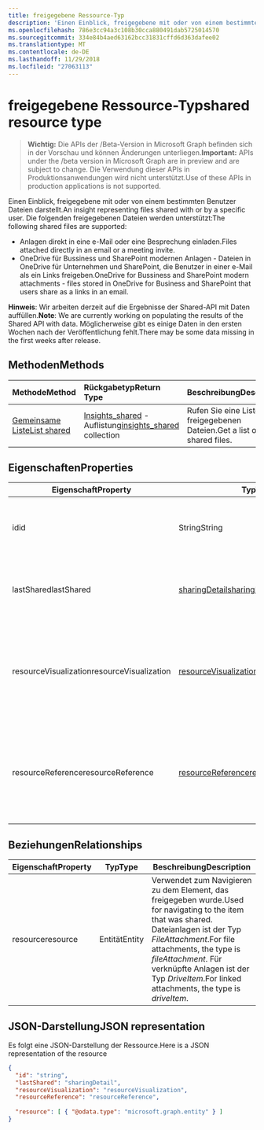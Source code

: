 ```yaml
---
title: freigegebene Ressource-Typ
description: 'Einen Einblick, freigegebene mit oder von einem bestimmten Benutzer Dateien darstellt. Die folgenden freigegebenen Dateien werden unterstützt:'
ms.openlocfilehash: 786e3cc94a3c108b30cca880491dab5725014570
ms.sourcegitcommit: 334e84b4aed63162bcc31831cffd6d363dafee02
ms.translationtype: MT
ms.contentlocale: de-DE
ms.lasthandoff: 11/29/2018
ms.locfileid: "27063113"
---
```

# <a name="shared-resource-type"></a><span data-ttu-id="f8ace-104">freigegebene Ressource-Typ</span><span class="sxs-lookup"><span data-stu-id="f8ace-104">shared resource type</span></span>

> <span data-ttu-id="f8ace-105">**Wichtig:** Die APIs der /Beta-Version in Microsoft Graph befinden sich in der Vorschau und können Änderungen unterliegen.</span><span class="sxs-lookup"><span data-stu-id="f8ace-105">**Important:** APIs under the /beta version in Microsoft Graph are in preview and are subject to change.</span></span> <span data-ttu-id="f8ace-106">Die Verwendung dieser APIs in Produktionsanwendungen wird nicht unterstützt.</span><span class="sxs-lookup"><span data-stu-id="f8ace-106">Use of these APIs in production applications is not supported.</span></span>

<span data-ttu-id="f8ace-107">Einen Einblick, freigegebene mit oder von einem bestimmten Benutzer Dateien darstellt.</span><span class="sxs-lookup"><span data-stu-id="f8ace-107">An insight representing files shared with or by a specific user.</span></span> <span data-ttu-id="f8ace-108">Die folgenden freigegebenen Dateien werden unterstützt:</span><span class="sxs-lookup"><span data-stu-id="f8ace-108">The following shared files are supported:</span></span>

- <span data-ttu-id="f8ace-109">Anlagen direkt in eine e-Mail oder eine Besprechung einladen.</span><span class="sxs-lookup"><span data-stu-id="f8ace-109">Files attached directly in an email or a meeting invite.</span></span>
- <span data-ttu-id="f8ace-110">OneDrive für Bussiness und SharePoint modernen Anlagen - Dateien in OneDrive für Unternehmen und SharePoint, die Benutzer in einer e-Mail als ein Links freigeben.</span><span class="sxs-lookup"><span data-stu-id="f8ace-110">OneDrive for Bussiness and SharePoint modern attachments - files stored in OneDrive for Business and SharePoint that users share as a links in an email.</span></span>

<span data-ttu-id="f8ace-111">**Hinweis**: Wir arbeiten derzeit auf die Ergebnisse der Shared-API mit Daten auffüllen.</span><span class="sxs-lookup"><span data-stu-id="f8ace-111">**Note**: We are currently working on populating the results of the Shared API with data.</span></span> <span data-ttu-id="f8ace-112">Möglicherweise gibt es einige Daten in den ersten Wochen nach der Veröffentlichung fehlt.</span><span class="sxs-lookup"><span data-stu-id="f8ace-112">There may be some data missing in the first weeks after release.</span></span>

## <a name="methods"></a><span data-ttu-id="f8ace-113">Methoden</span><span class="sxs-lookup"><span data-stu-id="f8ace-113">Methods</span></span>

| <span data-ttu-id="f8ace-114">Methode</span><span class="sxs-lookup"><span data-stu-id="f8ace-114">Method</span></span>       | <span data-ttu-id="f8ace-115">Rückgabetyp</span><span class="sxs-lookup"><span data-stu-id="f8ace-115">Return Type</span></span>  |<span data-ttu-id="f8ace-116">Beschreibung</span><span class="sxs-lookup"><span data-stu-id="f8ace-116">Description</span></span>|
|:---------------|:--------|:----------|
|[<span data-ttu-id="f8ace-117">Gemeinsame Liste</span><span class="sxs-lookup"><span data-stu-id="f8ace-117">List shared</span></span>](../api/insights-list-shared.md) |<span data-ttu-id="f8ace-118">[Insights_shared](insights-shared.md) -Auflistung</span><span class="sxs-lookup"><span data-stu-id="f8ace-118">[insights_shared](insights-shared.md) collection</span></span>| <span data-ttu-id="f8ace-119">Rufen Sie eine Liste der freigegebenen Dateien.</span><span class="sxs-lookup"><span data-stu-id="f8ace-119">Get a list of shared files.</span></span>|

## <a name="properties"></a><span data-ttu-id="f8ace-120">Eigenschaften</span><span class="sxs-lookup"><span data-stu-id="f8ace-120">Properties</span></span>

| <span data-ttu-id="f8ace-121">Eigenschaft</span><span class="sxs-lookup"><span data-stu-id="f8ace-121">Property</span></span>              | <span data-ttu-id="f8ace-122">Typ</span><span class="sxs-lookup"><span data-stu-id="f8ace-122">Type</span></span>                      | <span data-ttu-id="f8ace-123">Beschreibung</span><span class="sxs-lookup"><span data-stu-id="f8ace-123">Description</span></span>  |
| -------------         |---------------            | -------------|
| <span data-ttu-id="f8ace-124">id</span><span class="sxs-lookup"><span data-stu-id="f8ace-124">id</span></span>                    | <span data-ttu-id="f8ace-125">String</span><span class="sxs-lookup"><span data-stu-id="f8ace-125">String</span></span>                    | <span data-ttu-id="f8ace-126">Eindeutiger Bezeichner der Beziehung.</span><span class="sxs-lookup"><span data-stu-id="f8ace-126">Unique identifier of the relationship.</span></span> <span data-ttu-id="f8ace-127">Schreibgeschützt.</span><span class="sxs-lookup"><span data-stu-id="f8ace-127">Read only.</span></span>        |
| <span data-ttu-id="f8ace-128">lastShared</span><span class="sxs-lookup"><span data-stu-id="f8ace-128">lastShared</span></span>            | [<span data-ttu-id="f8ace-129">sharingDetail</span><span class="sxs-lookup"><span data-stu-id="f8ace-129">sharingDetail</span></span>](insights-sharingdetail.md)                | <span data-ttu-id="f8ace-130">Informationen zu freigegebenen Elements.</span><span class="sxs-lookup"><span data-stu-id="f8ace-130">Details about the shared item.</span></span> <span data-ttu-id="f8ace-131">Schreibgeschützt.</span><span class="sxs-lookup"><span data-stu-id="f8ace-131">Read only.</span></span>        |
| <span data-ttu-id="f8ace-132">resourceVisualization</span><span class="sxs-lookup"><span data-stu-id="f8ace-132">resourceVisualization</span></span> | [<span data-ttu-id="f8ace-133">resourceVisualization</span><span class="sxs-lookup"><span data-stu-id="f8ace-133">resourceVisualization</span></span>](insights-resourcevisualization.md)                | <span data-ttu-id="f8ace-134">Eigenschaften, die Sie verwenden können, um das Dokument in Ihre Erfahrung visualisieren.</span><span class="sxs-lookup"><span data-stu-id="f8ace-134">Properties that you can use to visualize the document in your experience.</span></span> <span data-ttu-id="f8ace-135">Schreibgeschützt.</span><span class="sxs-lookup"><span data-stu-id="f8ace-135">Read-only</span></span>      |
| <span data-ttu-id="f8ace-136">resourceReference</span><span class="sxs-lookup"><span data-stu-id="f8ace-136">resourceReference</span></span>     | [<span data-ttu-id="f8ace-137">resourceReference</span><span class="sxs-lookup"><span data-stu-id="f8ace-137">resourceReference</span></span>](insights-resourcereference.md)                      | <span data-ttu-id="f8ace-138">Referenz-Eigenschaften des freigegebenen Dokuments, wie die Url und den Typ des Dokuments.</span><span class="sxs-lookup"><span data-stu-id="f8ace-138">Reference properties of the shared document, such as the url and type of the document.</span></span> <span data-ttu-id="f8ace-139">Schreibgeschützt.</span><span class="sxs-lookup"><span data-stu-id="f8ace-139">Read-only</span></span>       |

## <a name="relationships"></a><span data-ttu-id="f8ace-140">Beziehungen</span><span class="sxs-lookup"><span data-stu-id="f8ace-140">Relationships</span></span>

| <span data-ttu-id="f8ace-141">Eigenschaft</span><span class="sxs-lookup"><span data-stu-id="f8ace-141">Property</span></span>      | <span data-ttu-id="f8ace-142">Typ</span><span class="sxs-lookup"><span data-stu-id="f8ace-142">Type</span></span>          | <span data-ttu-id="f8ace-143">Beschreibung</span><span class="sxs-lookup"><span data-stu-id="f8ace-143">Description</span></span>  |
| ------------- |---------------| -------------|
| <span data-ttu-id="f8ace-144">resource</span><span class="sxs-lookup"><span data-stu-id="f8ace-144">resource</span></span>      | <span data-ttu-id="f8ace-145">Entität</span><span class="sxs-lookup"><span data-stu-id="f8ace-145">Entity</span></span>        | <span data-ttu-id="f8ace-146">Verwendet zum Navigieren zu dem Element, das freigegeben wurde.</span><span class="sxs-lookup"><span data-stu-id="f8ace-146">Used for navigating to the item that was shared.</span></span> <span data-ttu-id="f8ace-147">Dateianlagen ist der Typ *FileAttachment*.</span><span class="sxs-lookup"><span data-stu-id="f8ace-147">For file attachments, the type is *fileAttachment*.</span></span> <span data-ttu-id="f8ace-148">Für verknüpfte Anlagen ist der Typ *DriveItem*.</span><span class="sxs-lookup"><span data-stu-id="f8ace-148">For linked attachments, the type is *driveItem*.</span></span> |

## <a name="json-representation"></a><span data-ttu-id="f8ace-149">JSON-Darstellung</span><span class="sxs-lookup"><span data-stu-id="f8ace-149">JSON representation</span></span>
<span data-ttu-id="f8ace-150">Es folgt eine JSON-Darstellung der Ressource.</span><span class="sxs-lookup"><span data-stu-id="f8ace-150">Here is a JSON representation of the resource</span></span>

```json
{
  "id": "string",
  "lastShared": "sharingDetail",
  "resourceVisualization": "resourceVisualization",
  "resourceReference": "resourceReference",
  
  "resource": [ { "@odata.type": "microsoft.graph.entity" } ]
}
```